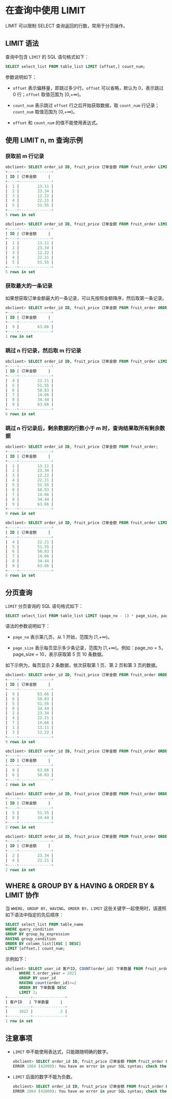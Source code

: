# 在查询中使用 LIMIT

LIMIT 可以限制 SELECT 查询返回的行数，常用于分页操作。

## LIMIT 语法

查询中包含 `LIMIT` 的 SQL 语句格式如下：

```sql
SELECT select_list FROM table_list LIMIT [offset,] count_num;
```

参数说明如下：

* `offset` 表示偏移量，即跳过多少行。`offset` 可以省略，默认为 0，表示跳过 0 行；`offset` 取值范围为 \[0,+∞)。

* `count_num` 表示跳过 `offset` 行之后开始获取数据，取 `count_num` 行记录；`count_num` 取值范围为 \[0,+∞)。

* `offset` 和 `count_num` 的值不能使用表达式。

## 使用 LIMIT n, m 查询示例

### 获取前 m 行记录

```sql
obclient> SELECT order_id ID, fruit_price 订单金额 FROM fruit_order LIMIT 5;
+----+--------------+
| ID | 订单金额     |
+----+--------------+
|  1 |        13.11 |
|  2 |        23.34 |
|  3 |        12.22 |
|  4 |        22.21 |
|  5 |        51.55 |
+----+--------------+
5 rows in set

obclient> SELECT order_id ID, fruit_price 订单金额 FROM fruit_order LIMIT 0,5;
+----+--------------+
| ID | 订单金额     |
+----+--------------+
|  1 |        13.11 |
|  2 |        23.34 |
|  3 |        12.22 |
|  4 |        22.21 |
|  5 |        51.55 |
+----+--------------+
5 rows in set
```

### 获取最大的一条记录

如果想获取订单金额最大的一条记录，可以先按照金额降序，然后取第一条记录。

```sql
obclient> SELECT order_id ID, fruit_price 订单金额 FROM fruit_order ORDER BY fruit_price DESC LIMIT 1;
+----+--------------+
| ID | 订单金额     |
+----+--------------+
|  9 |        63.66 |
+----+--------------+
1 row in set
```

### 跳过 n 行记录，然后取 m 行记录

```sql
obclient> SELECT order_id ID, fruit_price 订单金额 FROM fruit_order LIMIT 3,7;
+----+--------------+
| ID | 订单金额     |
+----+--------------+
|  4 |        22.21 |
|  5 |        51.55 |
|  6 |        58.83 |
|  7 |        14.66 |
|  8 |        34.44 |
|  9 |        63.66 |
+----+--------------+
6 rows in set
```

### 跳过 n 行记录后，剩余数据的行数小于 m 时，查询结果取所有剩余数据

```sql
obclient> SELECT order_id ID, fruit_price 订单金额 FROM fruit_order;
+----+--------------+
| ID | 订单金额     |
+----+--------------+
|  1 |        13.11 |
|  2 |        23.34 |
|  3 |        12.22 |
|  4 |        22.21 |
|  5 |        51.55 |
|  6 |        58.83 |
|  7 |        14.66 |
|  8 |        34.44 |
|  9 |        63.66 |
+----+--------------+
9 rows in set

obclient> SELECT order_id ID, fruit_price 订单金额 FROM fruit_order LIMIT 3,7;
+----+--------------+
| ID | 订单金额     |
+----+--------------+
|  4 |        22.21 |
|  5 |        51.55 |
|  6 |        58.83 |
|  7 |        14.66 |
|  8 |        34.44 |
|  9 |        63.66 |
+----+--------------+
6 rows in set
```

## 分页查询

`LIMIT` 分页查询的 SQL 语句格式如下：

```sql
SELECT select_list FROM table_list LIMIT (page_no - 1) * page_size, page_size;
```

语法的参数说明如下：

* `page_no` 表示第几页，从 1 开始，范围为 \[1,+∞)。

* `page_size` 表示每页显示多少条记录，范围为 \[1,+∞)。例如：page_no = 5，page_size = 10，表示获取第 5 页 10 条数据。

如下示例为，每页显示 2 条数据，依次获取第 1 页、第 2 页和第 3 页的数据。

```sql
obclient> SELECT order_id ID, fruit_price 订单金额 FROM fruit_order ORDER BY fruit_price DESC;
+----+--------------+
| ID | 订单金额     |
+----+--------------+
|  9 |        63.66 |
|  6 |        58.83 |
|  5 |        51.55 |
|  8 |        34.44 |
|  2 |        23.34 |
|  4 |        22.21 |
|  7 |        14.66 |
|  1 |        13.11 |
|  3 |        12.22 |
+----+--------------+
9 rows in set

obclient> SELECT order_id ID, fruit_price 订单金额 FROM fruit_order ORDER BY fruit_price DESC LIMIT 0,2;
+----+--------------+
| ID | 订单金额     |
+----+--------------+
|  9 |        63.66 |
|  6 |        58.83 |
+----+--------------+
2 rows in set

obclient> SELECT order_id ID, fruit_price 订单金额 FROM fruit_order ORDER BY fruit_price DESC LIMIT 2,2;
+----+--------------+
| ID | 订单金额     |
+----+--------------+
|  5 |        51.55 |
|  8 |        34.44 |
+----+--------------+
2 rows in set

obclient> SELECT order_id ID, fruit_price 订单金额 FROM fruit_order ORDER BY fruit_price DESC LIMIT 4,2;
+----+--------------+
| ID | 订单金额     |
+----+--------------+
|  2 |        23.34 |
|  4 |        22.21 |
+----+--------------+
2 rows in set
```

## WHERE \& GROUP BY \& HAVING \& ORDER BY \& LIMIT 协作

当 `WHERE`、`GROUP BY`、`HAVING`、`ORDER BY`、`LIMIT` 这些关键字一起使用时，请遵照如下语法中指定的先后顺序：

```sql
SELECT select_list FROM table_name
WHERE query_condition  
GROUP BY group_by_expression  
HAVING group_condition 
ORDER BY column_list][ASC | DESC]
LIMIT [offset,] count_num;
```

示例如下：

```sql
obclient> SELECT user_id 客户ID, COUNT(order_id) 下单数量 FROM fruit_order t
      WHERE t.order_year = 2021
      GROUP BY user_id
      HAVING count(order_id)>=2
      ORDER BY 下单数量 DESC
      LIMIT 2;
+----------+--------------+
| 客户ID   | 下单数量     |
+----------+--------------+
|     1022 |            2 |
+----------+--------------+
1 row in set
```

## 注意事项

* `LIMIT` 中不能使用表达式，只能跟随明确的数字。

  ```sql
  obclient> SELECT order_id ID, fruit_price 订单金额 FROM fruit_order LIMIT 3+1,7;
  ERROR 1064 (42000): You have an error in your SQL syntax; check the manual that corresponds to your OceanBase version for the right syntax to use near '+1,7' at line 1
  ```

* `LIMIT` 后面的数字不能为负数。

  ```sql
  obclient> SELECT order_id ID, fruit_price 订单金额 FROM fruit_order LIMIT -3;
  ERROR 1064 (42000): You have an error in your SQL syntax; check the manual that corresponds to your OceanBase version for the right syntax to use near '-3' at line 1
  ```
